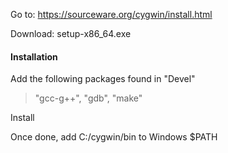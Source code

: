 Go to: https://sourceware.org/cygwin/install.html

Download: setup-x86_64.exe

#### Installation 

Add the following packages found in "Devel" 

> "gcc-g++", "gdb", "make" 

Install

Once done, add C:/cygwin/bin to Windows $PATH
